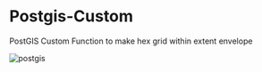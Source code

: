 # Postgis-Custom
PostGIS Custom Function to make hex grid within extent envelope

![postgis](https://github.com/ImranMax/PostGIS-Custom/blob/master/Hex_grid/Hex.PNG)

